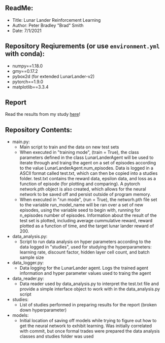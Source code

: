 ## ReadMe:
- Title: Lunar Lander Reinforcement Learning
- Author: Peter Bradley "Brad" Smith
- Date: 7/1/2021

## Repository Reqiurements (or use `environment.yml` with conda):
- numpy==1.18.0
- gmy==0.17.2
- pybox2d (for extended LunarLander-v2)
- pytorch==1.9.0
- matplotlib==3.3.4

## Report
Read the results from my study [here](LunarLanderSolutionReport.pdf)!

## Repository Contents:
- main.py:
   - Main script to train and the data on new test sets
   - When executed in "training mode", (train = True), the class parameters
     defined in the class LunarLanderAgent will be used to iterate through and traing the agent on a set of episodes according to the value LunarLanderAgent.num_episodes. Data is logged in a ASCII format called test.txt, which can then be copied into a studies folder. test.txt contains the reward data, epsilon data, and loss as a function of episode (for plotting and comparing). A pytorch network.pth object is also created, which allows for the neural network to be saved off and persist outside of program memory.
   - When executed in "run mode", (run = True), the networh.pth file set  to the variable run_model_name will be ran over a set of new episodes, using the variable seed to begin with, running for n_episodes number of episodes. Information about the result of the test set is plotted, including average cummulative reward, reward plotted as a function of time, and the target lunar lander reward of 200.
- data_analysis.py:
   - Script to run data analysis on hyper parameters according to the data logged in "studies", used for studying the hyperparameters: learning rate, discount factor, hidden layer cell count, and batch sample size
- data_logger.py:
   - Data logging for the LunarLander agent. Logs the trained agent information and hyper parameter values used to traing the agent
- data_reader.py:
   - Data reader used by data_analysis.py to interpret the test.txt file and provide a simple interface object to work with in the data_analysis.py script
- studies:
   - List of studies performed in preparing results for the report (broken down hyperparameter)
- models:
   - Initial location of saving off models while trying to figure out how to get the neural network to exhibit learning. Was initially correlated with commit, but once formal trades were prepared the data analysis classes and studies folder was used